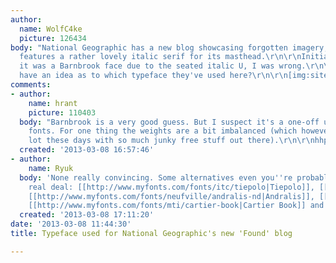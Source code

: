 ```yaml
---
author:
  name: WolfC4ke
  picture: 126434
body: "National Geographic has a new blog showcasing forgotten imagery,\r\nit also
  features a rather lovely italic serif for its masthead.\r\n\r\nInitially, I thought
  it was a Barnbrook face due to the seated italic U, I was wrong.\r\n\r\nAnybody
  have an idea as to which typeface they've used here?\r\n\r\n[img:sites/default/files/old-images/found-logo3_5870.png]"
comments:
- author:
    name: hrant
    picture: 110403
  body: "Barnbrook is a very good guess. But I suspect it's a one-off using multiple
    fonts. For one thing the weights are a bit imbalanced (which however happens a
    lot these days with so much junky free stuff out there).\r\n\r\nhhp\r\n"
  created: '2013-03-08 16:57:46'
- author:
    name: Ryuk
  body: 'None really convincing. Some alternatives even you''re probably after the
    real deal: [[http://www.myfonts.com/fonts/itc/tiepolo|Tiepolo]], [[http://www.myfonts.com/fonts/nonpareille/stockmar|Stockmar]],
    [[http://www.myfonts.com/fonts/neufville/andralis-nd|Andralis]], [[http://www.myfonts.com/fonts/justanotherfoundry/lapture|Lapture]],
    [[http://www.myfonts.com/fonts/mti/cartier-book|Cartier Book]] and [[http://www.myfonts.com/fonts/linotype/hawkhurst|Hawkhurst]]'
  created: '2013-03-08 17:11:20'
date: '2013-03-08 11:44:30'
title: Typeface used for National Geographic's new 'Found' blog

---
```

